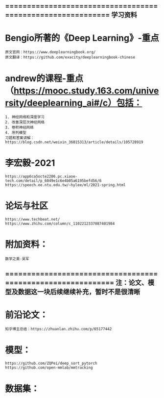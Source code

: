===========================================================
学习资料
-----------------------------------------------------------------------------------------------------
# Bengio所著的《Deep Learning》-重点
	原文官网：https://www.deeplearningbook.org/
	原文翻译：https://github.com/exacity/deeplearningbook-chinese
		
# andrew的课程-重点（https://mooc.study.163.com/university/deeplearning_ai#/c）包括：
	1. 神经网络和深度学习
	2. 改善深层次神经网络
	3. 卷积神经网络
	4. 序列模型
	习题和答案讲解：https://blog.csdn.net/weixin_36815313/article/details/105728919

# 李宏毅-2021
	https://app6ca5octe2206.pc.xiaoe-tech.com/detail/p_6049e1c6e4b05a6195befd56/6
	https://speech.ee.ntu.edu.tw/~hylee/ml/2021-spring.html

# 论坛与社区
	https://www.techbeat.net/
	https://www.zhihu.com/column/c_1102212337087401984

# 附加资料：
	数学之美-吴军
============================================================
注：论文、模型及数据这一块后续继续补充，暂时不是很清晰
-------------------------------------------------------------------------------------------------------
# 前沿论文：
	知乎博主总结：https://zhuanlan.zhihu.com/p/65177442

# 模型：
	https://github.com/ZQPei/deep_sort_pytorch
	https://github.com/open-mmlab/mmtracking

# 数据集：